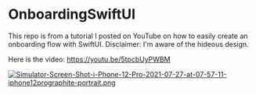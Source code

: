 # OnboardingSwiftUI
This repo is from a tutorial I posted on YouTube on how to easily create an onboarding flow with SwiftUI.
Disclaimer: I'm aware of the hideous design.

Here is the video: https://youtu.be/5tpcbUyPWBM

[![Simulator-Screen-Shot-i-Phone-12-Pro-2021-07-27-at-07-57-11-iphone12prographite-portrait.png](https://i.postimg.cc/HsySwBrn/Simulator-Screen-Shot-i-Phone-12-Pro-2021-07-27-at-07-57-11-iphone12prographite-portrait.png)](https://postimg.cc/ppPYxQYM)
